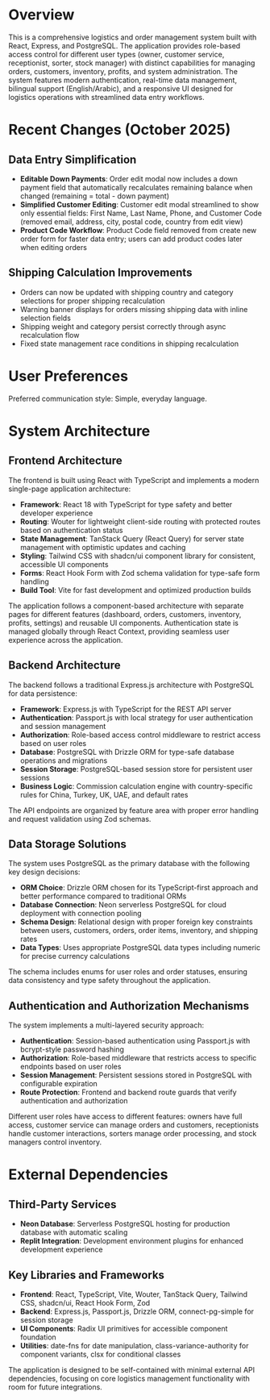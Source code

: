 # Overview

This is a comprehensive logistics and order management system built with React, Express, and PostgreSQL. The application provides role-based access control for different user types (owner, customer service, receptionist, sorter, stock manager) with distinct capabilities for managing orders, customers, inventory, profits, and system administration. The system features modern authentication, real-time data management, bilingual support (English/Arabic), and a responsive UI designed for logistics operations with streamlined data entry workflows.

# Recent Changes (October 2025)

## Data Entry Simplification
- **Editable Down Payments**: Order edit modal now includes a down payment field that automatically recalculates remaining balance when changed (remaining = total - down payment)
- **Simplified Customer Editing**: Customer edit modal streamlined to show only essential fields: First Name, Last Name, Phone, and Customer Code (removed email, address, city, postal code, country from edit view)
- **Product Code Workflow**: Product Code field removed from create new order form for faster data entry; users can add product codes later when editing orders

## Shipping Calculation Improvements  
- Orders can now be updated with shipping country and category selections for proper shipping recalculation
- Warning banner displays for orders missing shipping data with inline selection fields
- Shipping weight and category persist correctly through async recalculation flow
- Fixed state management race conditions in shipping recalculation

# User Preferences

Preferred communication style: Simple, everyday language.

# System Architecture

## Frontend Architecture

The frontend is built using React with TypeScript and implements a modern single-page application architecture:

- **Framework**: React 18 with TypeScript for type safety and better developer experience
- **Routing**: Wouter for lightweight client-side routing with protected routes based on authentication status
- **State Management**: TanStack Query (React Query) for server state management with optimistic updates and caching
- **Styling**: Tailwind CSS with shadcn/ui component library for consistent, accessible UI components
- **Forms**: React Hook Form with Zod schema validation for type-safe form handling
- **Build Tool**: Vite for fast development and optimized production builds

The application follows a component-based architecture with separate pages for different features (dashboard, orders, customers, inventory, profits, settings) and reusable UI components. Authentication state is managed globally through React Context, providing seamless user experience across the application.

## Backend Architecture

The backend follows a traditional Express.js architecture with PostgreSQL for data persistence:

- **Framework**: Express.js with TypeScript for the REST API server
- **Authentication**: Passport.js with local strategy for user authentication and session management
- **Authorization**: Role-based access control middleware to restrict access based on user roles
- **Database**: PostgreSQL with Drizzle ORM for type-safe database operations and migrations
- **Session Storage**: PostgreSQL-based session store for persistent user sessions
- **Business Logic**: Commission calculation engine with country-specific rules for China, Turkey, UK, UAE, and default rates

The API endpoints are organized by feature area with proper error handling and request validation using Zod schemas.

## Data Storage Solutions

The system uses PostgreSQL as the primary database with the following key design decisions:

- **ORM Choice**: Drizzle ORM chosen for its TypeScript-first approach and better performance compared to traditional ORMs
- **Database Connection**: Neon serverless PostgreSQL for cloud deployment with connection pooling
- **Schema Design**: Relational design with proper foreign key constraints between users, customers, orders, order items, inventory, and shipping rates
- **Data Types**: Uses appropriate PostgreSQL data types including numeric for precise currency calculations

The schema includes enums for user roles and order statuses, ensuring data consistency and type safety throughout the application.

## Authentication and Authorization Mechanisms

The system implements a multi-layered security approach:

- **Authentication**: Session-based authentication using Passport.js with bcrypt-style password hashing
- **Authorization**: Role-based middleware that restricts access to specific endpoints based on user roles
- **Session Management**: Persistent sessions stored in PostgreSQL with configurable expiration
- **Route Protection**: Frontend and backend route guards that verify authentication and authorization

Different user roles have access to different features: owners have full access, customer service can manage orders and customers, receptionists handle customer interactions, sorters manage order processing, and stock managers control inventory.

# External Dependencies

## Third-Party Services

- **Neon Database**: Serverless PostgreSQL hosting for production database with automatic scaling
- **Replit Integration**: Development environment plugins for enhanced development experience

## Key Libraries and Frameworks

- **Frontend**: React, TypeScript, Vite, Wouter, TanStack Query, Tailwind CSS, shadcn/ui, React Hook Form, Zod
- **Backend**: Express.js, Passport.js, Drizzle ORM, connect-pg-simple for session storage
- **UI Components**: Radix UI primitives for accessible component foundation
- **Utilities**: date-fns for date manipulation, class-variance-authority for component variants, clsx for conditional classes

The application is designed to be self-contained with minimal external API dependencies, focusing on core logistics management functionality with room for future integrations.